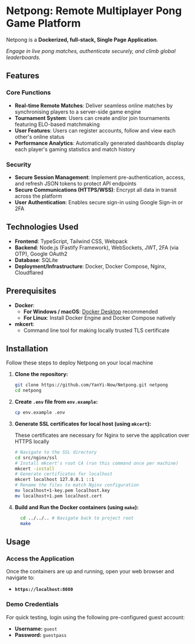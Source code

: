 
# Netpong: Remote Multiplayer Pong Game Platform

Netpong is a **Dockerized, full-stack, Single Page Application**.  

*Engage in live pong matches, authenticate securely, and climb global leaderboards.*

## Features
### Core Functions
  * **Real-time Remote Matches**: Deliver seamless online matches by synchronising players to a server-side game engine
  * **Tournament System**: Users can create and/or join tournaments featuring ELO-based matchmaking
  * **User Features**: Users can register accounts, follow and view each other's online status
  * **Performance Analytics**: Automatically generated dashboards display each player's gaming statistics and match history
  
### Security 
 * **Secure Session Management**: Implement pre-authentication, access, and refresh JSON tokens to protect API endpoints
 * **Secure Communications (HTTPS/WSS)**: Encrypt all data in transit across the platform
 * **User Authentication**: Enables secure sign-in using Google Sign-in or 2FA

## Technologies Used

  * **Frontend**: TypeScript, Tailwind CSS, Webpack
  * **Backend**: Node.js (Fastify Framework), WebSockets, JWT, 2FA (via OTP), Google OAuth2
  * **Database**: SQLite
  * **Deployment/Infrastructure**: Docker, Docker Compose, Nginx, Cloudflared


## Prerequisites

  * **Docker**:
      * **For Windows / macOS**: [Docker Desktop](https://www.docker.com/products/docker-desktop) recommended
      * **For Linux**: Install Docker Engine and Docker Compose natively
  * **mkcert**:
      * Command line tool for making locally trusted TLS certificate
  

## Installation 

Follow these steps to deploy Netpong on your local machine

1.  **Clone the repository:**

    ```bash
    git clone https://github.com/YanYi-Now/Netpong.git netpong
    cd netpong
    ```

2.  **Create `.env` file from `env.example`:**
    ```bash
    cp env.example .env
    ```
    
3.  **Generate SSL certificates for local host (using `mkcert`):**
   
     These certificates are necessary for Nginx to serve the application over HTTPS locally

    ```bash
    # Navigate to the SSL directory
    cd src/nginx/ssl
    # Install mkcert's root CA (run this command once per machine)
    mkcert -install
    # Generate certificates for localhost
    mkcert localhost 127.0.0.1 ::1
    # Rename the files to match Nginx configuration 
    mv localhost+1-key.pem localhost.key
    mv localhost+1.pem localhost.cert
    ```

   4. **Build and Run the Docker containers (using `make`):**

      ```bash
        cd ../../.. # Navigate back to project root
        make
      ```


## Usage

### Access the Application

Once the containers are up and running, open your web browser and navigate to:

  * **`https://localhost:8080`**
    
### Demo Credentials

For quick testing, login using the following pre-configured guest account:

  * **Username:** `guest`
  * **Password:** `guestpass`

